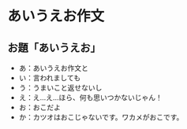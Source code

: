 # あいうえお作文
## お題「あいうえお」
* あ：あいうえお作文と
* い：言われましても
* う：うまいこと返せないし
* え：え…え…ほら、何も思いつかないじゃん！
* お：おこだよ
* か：カツオはおこじゃないです。ワカメがおこです。

